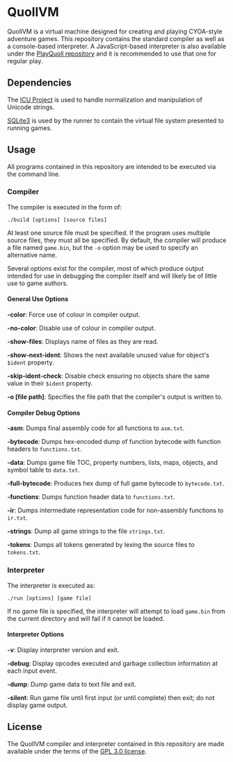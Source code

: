 # QuollVM

QuollVM is a virtual machine designed for creating and playing CYOA-style adventure games. This repository contains the standard compiler as well as a console-based interpreter. A JavaScript-based interpreter is also available under the [PlayQuoll repository](https://github.com/GrenDrake/playquoll) and it is recommended to use that one for regular play.

## Dependencies

The [ICU Project](http://site.icu-project.org/) is used to handle normalization and manipulation of Unicode strings.

[SQLite3](https://sqlite.org/) is used by the runner to contain the virtual file system presented to running games.

## Usage

All programs contained in this repository are intended to be executed via the command line.

### Compiler

The compiler is executed in the form of:

```
./build [options] [source files]
```

At least one source file must be specified. If the program uses multiple source files, they must all be specified. By default, the compiler will produce a file named `game.bin`, but the `-o` option may be used to specify an alternative name.

Several options exist for the compiler, most of which produce output intended for use in debugging the compiler itself and will likely be of little use to game authors.

#### General Use Options

**-color**: Force use of colour in compiler output.

**-no-color**: Disable use of colour in compiler output.

**-show-files**: Displays name of files as they are read.

**-show-next-ident**: Shows the next available unused value for object's `$ident` property.

**-skip-ident-check**: Disable check ensuring no objects share the same value in their `$ident` property.

**-o [file path]**: Specifies the file path that the compiler's output is written to.

#### Compiler Debug Options

**-asm**: Dumps final assembly code for all functions to `asm.txt`.

**-bytecode**: Dumps hex-encoded dump of function bytecode with function headers to `functions.txt`.

**-data**: Dumps game file TOC, property numbers, lists, maps, objects, and symbol table to `data.txt`.

**-full-bytecode**: Produces hex dump of full game bytecode to `bytecode.txt`.

**-functions**: Dumps function header data to `functions.txt`.

**-ir**: Dumps intermediate representation code for non-assembly functions to `ir.txt`.

**-strings**: Dump all game strings to the file `strings.txt`.

**-tokens**: Dumps all tokens generated by lexing the source files to `tokens.txt`.

### Interpreter

The interpreter is executed as:

```
./run [options] [game file]
```


If no game file is specified, the interpreter will attempt to load `game.bin` from the current directory and will fail if it cannot be loaded.

#### Interpreter Options

**-v**: Display interpreter version and exit.

**-debug**: Display opcodes executed and garbage collection information at each input event.

**-dump**: Dump game data to text file and exit.

**-silent**: Run game file until first input (or until complete) then exit; do not display game output.

## License

The QuollVM compiler and interpreter contained in this repository are made available under the terms of the [GPL 3.0 license](LICENSE).
